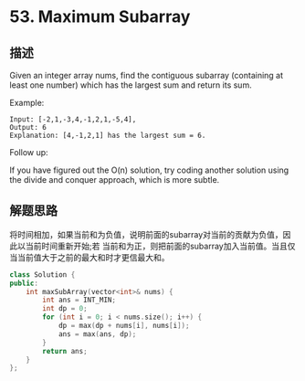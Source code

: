 # 53. Maximum Subarray

## 描述
Given an integer array nums, find the contiguous subarray (containing at least one number) which has the largest sum and return its sum.

Example:
```
Input: [-2,1,-3,4,-1,2,1,-5,4],
Output: 6
Explanation: [4,-1,2,1] has the largest sum = 6.
```
Follow up:

If you have figured out the O(n) solution, try coding another solution using the divide and conquer approach, which is more subtle.


## 解题思路
将时间相加，如果当前和为负值，说明前面的subarray对当前的贡献为负值，因此以当前时间重新开始;若
当前和为正，则把前面的subarray加入当前值。当且仅当当前值大于之前的最大和时才更信最大和。


```C++
class Solution {
public:
    int maxSubArray(vector<int>& nums) {
        int ans = INT_MIN;
        int dp = 0;
        for (int i = 0; i < nums.size(); i++) {
            dp = max(dp + nums[i], nums[i]);
            ans = max(ans, dp);
        }
        return ans;
    }
};
```